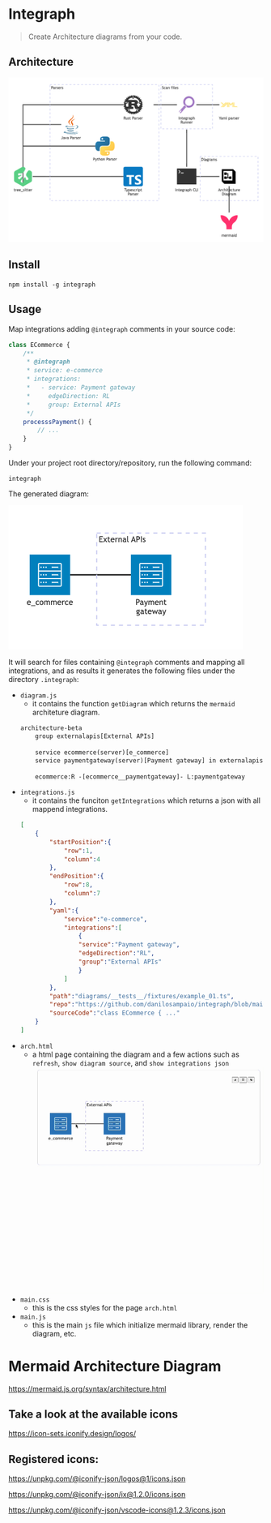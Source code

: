 # Integraph
> Create Architecture diagrams from your code.

## Architecture

![Architecture](src/assets/images/arch.png)

## Install

```
npm install -g integraph
```

## Usage

Map integrations adding `@integraph` comments in your source code:

```js
class ECommerce {
    /**
     * @integraph
     * service: e-commerce
     * integrations:
     *   - service: Payment gateway
     *     edgeDirection: RL
     *     group: External APIs
     */
    processsPayment() {
        // ...
    }
}

```

Under your project root directory/repository, run the following command:

```
integraph
```

The generated diagram:

![Example 01](src/assets/images/example_01.png)

It will search for files containing `@integraph` comments and mapping all integrations, and as results it generates the following files under the directory `.integraph`:

- `diagram.js`
    - it contains the function `getDiagram` which returns the `mermaid` architeture diagram.
    ```
    architecture-beta
        group externalapis[External APIs]

        service ecommerce(server)[e_commerce]
        service paymentgateway(server)[Payment gateway] in externalapis

        ecommerce:R -[ecommerce__paymentgateway]- L:paymentgateway
    ```
- `integrations.js`
    - it contains the funciton `getIntegrations` which returns a json with all mappend integrations.
    ```json
    [
        {
            "startPosition":{
                "row":1,
                "column":4
            },
            "endPosition":{
                "row":8,
                "column":7
            },
            "yaml":{
                "service":"e-commerce",
                "integrations":[
                    {
                    "service":"Payment gateway",
                    "edgeDirection":"RL",
                    "group":"External APIs"
                    }
                ]
            },
            "path":"diagrams/__tests__/fixtures/example_01.ts",
            "repo":"https://github.com/danilosampaio/integraph/blob/main",
            "sourceCode":"class ECommerce { ..."
        }
    ]
    ```
- `arch.html`
    - a html page containing the diagram and a few actions such as `refresh`, `show diagram source`, and `show integrations json`
    ![Example 01](src/assets/images/example_01.gif)
- `main.css`
    - this is the css styles for the page `arch.html`
- `main.js`
    - this is the main `js` file which initialize mermaid library, render the diagram, etc.



# Mermaid Architecture Diagram

https://mermaid.js.org/syntax/architecture.html


## Take a look at the available icons

https://icon-sets.iconify.design/logos/

## Registered icons:

https://unpkg.com/@iconify-json/logos@1/icons.json

https://unpkg.com/@iconify-json/ix@1.2.0/icons.json

https://unpkg.com/@iconify-json/vscode-icons@1.2.3/icons.json
